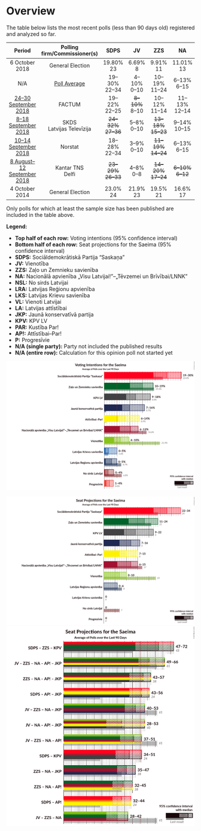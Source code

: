 # Overview

The table below lists the most recent polls (less than 90 days old) registered and analyzed so far.

| Period                                                  | Polling firm/Commissioner(s)  | SDPS                                                | JV                               | ZZS                                                 | NA                                                | NSL          | LRA                          | LKS                          | VL           | LA           | JKP                                               | KPV                                                 | PAR          | AP!                                               | P            |
|:-------------------------------------------------------:|:-----------------------------:|:---------------------------------------------------:|:--------------------------------:|:---------------------------------------------------:|:-------------------------------------------------:|:------------:|:----------------------------:|:----------------------------:|:------------:|:------------:|:-------------------------------------------------:|:---------------------------------------------------:|:------------:|:-------------------------------------------------:|:------------:|
| 6 October 2018                                          | General Election              | 19.80% <br> 23                                      | 6.69% <br> 8                     | 9.91% <br> 11                                       | 11.01% <br> 13                                    | 0.84% <br> 0 | 4.14% <br> 0                 | 3.20% <br> 0                 | N/A <br> N/A | N/A <br> N/A | 13.59% <br> 16                                    | 14.25% <br> 16                                      | N/A <br> N/A | 12.04% <br> 13                                    | 2.61% <br> 0 |
| N/A                                                     | [Poll Average](average.html)  | 19–30% <br> 22–34                                   | 4–10% <br> 0–10                  | 10–19% <br> 11–24                                   | 6–13% <br> 6–15                                   | 0–4% <br> 0  | 0–5% <br> 0–6                | 0–5% <br> 0                  | N/A <br> N/A | N/A <br> N/A | 7–16% <br> 7–16                                   | 9–18% <br> 9–22                                     | N/A <br> N/A | 6–14% <br> 7–15                                   | 1–4% <br> 0  |
| [24–30 September 2018](2018-09-30-FACTUM.html)          | FACTUM                        | 19–22% <br> 22–25                                   | <strike>8–10%</strike> <br> 8–10 | 10–12% <br> 11–14                                   | 11–13% <br> 12–14                                 | N/A <br> N/A | 2–4% <br> 0                  | <strike>1%</strike> <br> 0   | N/A <br> N/A | N/A <br> N/A | 13–16% <br> 15–17                                 | <strike>11–13%</strike> <br> <strike>11–14</strike> | N/A <br> N/A | 12–14% <br> 13–15                                 | 2–4% <br> 0  |
| [8–18 September 2018](2018-09-18-SKDS.html)             | SKDS <br> Latvijas Televīzija | <strike>24–32%</strike> <br> <strike>27–36</strike> | 5–8% <br> 0–10                   | <strike>13–18%</strike> <br> <strike>15–23</strike> | 9–14% <br> 10–15                                  | 1–4% <br> 0  | 2–5% <br> 0–7                | 2–4% <br> 0                  | N/A <br> N/A | N/A <br> N/A | <strike>6–11%</strike> <br> <strike>7–13</strike> | <strike>8–13%</strike> <br> <strike>9–15</strike>   | N/A <br> N/A | <strike>6–11%</strike> <br> <strike>7–12</strike> | 1–3% <br> 0  |
| [10–14 September 2018](2018-09-14-Norstat.html)         | Norstat                       | 18–28% <br> 22–34                                   | 3–9% <br> 0–10                   | <strike>11–19%</strike> <br> <strike>14–24</strike> | 6–13% <br> 6–15                                   | N/A <br> N/A | 1–5% <br> 0                  | 2–6% <br> 0–7                | N/A <br> N/A | N/A <br> N/A | 7–14% <br> 8–16                                   | 10–17% <br> 11–22                                   | N/A <br> N/A | <strike>5–11%</strike> <br> 7–14                  | 1–4% <br> 0  |
| [8 August–12 September 2018](2018-09-12-KantarTNS.html) | Kantar TNS <br> Delfi         | <strike>23–29%</strike> <br> <strike>26–33</strike> | 4–8% <br> 0–8                    | <strike>14–20%</strike> <br> <strike>17–24</strike> | <strike>6–10%</strike> <br> <strike>6–12</strike> | 0–1% <br> 0  | <strike>0–2%</strike> <br> 0 | <strike>0–2%</strike> <br> 0 | N/A <br> N/A | N/A <br> N/A | <strike>7–12%</strike> <br> <strike>7–14</strike> | 14–19% <br> 15–23                                   | N/A <br> N/A | <strike>5–9%</strike> <br> <strike>7–10</strike>  | 1–2% <br> 0  |
| 4 October 2014                                          | General Election              | 23.0% <br> 24                                       | 21.9% <br> 23                    | 19.5% <br> 21                                       | 16.6% <br> 17                                     | 6.8% <br> 7  | 6.7% <br> 8                  | 1.6% <br> 0                  | 1.2% <br> 0  | 0.9% <br> 0  | 0.7% <br> 0                                       | 0.0% <br> 0                                         | 0.0% <br> 0  | 0.9% <br> 0                                       | 0.0% <br> 0  |

Only polls for which at least the sample size has been published are included in the table above.

**Legend:**
+ **Top half of each row:** Voting intentions (95% confidence interval)
+ **Bottom half of each row:** Seat projections for the Saeima (95% confidence interval)
+ **SDPS:** Sociāldemokrātiskā Partija “Saskaņa”
+ **JV:** Vienotība
+ **ZZS:** Zaļo un Zemnieku savienība
+ **NA:** Nacionālā apvienība „Visu Latvijai!”–„Tēvzemei un Brīvībai/LNNK”
+ **NSL:** No sirds Latvijai
+ **LRA:** Latvijas Reģionu apvienība
+ **LKS:** Latvijas Krievu savienība
+ **VL:** Vienoti Latvijai
+ **LA:** Latvijas attīstībai
+ **JKP:** Jaunā konservatīvā partija
+ **KPV:** KPV LV
+ **PAR:** Kustība Par!
+ **AP!:** Attīstībai–Par!
+ **P:** Progresīvie
+ **N/A (single party):** Party not included the published results
+ **N/A (entire row):** Calculation for this opinion poll not started yet


![Graph with voting intentions not yet produced](average.png "Voting Intentions")

![Graph with seats not yet produced](average-seats.png "Seats")
![Graph with coalitions seats not yet produced](average-coalitions-seats.png "Coalitions Seats")
